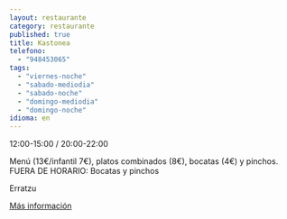 ```yaml
---
layout: restaurante
category: restaurante
published: true
title: Kastonea
telefono:
  - "948453065"
tags:
  - "viernes-noche"
  - "sabado-mediodia"
  - "sabado-noche"
  - "domingo-mediodia"
  - "domingo-noche"
idioma: en
---
```


 12:00-15:00 / 20:00-22:00


Menú (13€/infantil 7€), platos combinados (8€), bocatas (4€) y pinchos. FUERA DE HORARIO: Bocatas y pinchos

Erratzu

[Más información](http://www.consorciobertiz.org/consorcio/dondecomer/restaurantes/erratzu-es-0-181/restaurante-kastonea.html)

